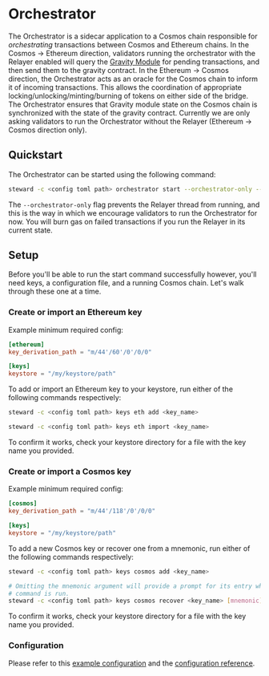 # Orchestrator

The Orchestrator is a sidecar application to a Cosmos chain responsible for *orchestrating* transactions between Cosmos and Ethereum chains. In the Cosmos -> Ethereum direction, validators running the orchestrator with the Relayer enabled will query the [Gravity Module](https://github.com/peggyjv/gravity-bridge/tree/main/module/x/gravity) for pending transactions, and then send them to the gravity contract. In the Ethereum -> Cosmos direction, the Orchestrator acts as an oracle for the Cosmos chain to inform it of incoming transactions. This allows the coordination of appropriate locking/unlocking/minting/burning of tokens on either side of the bridge. The Orchestrator ensures that Gravity module state on the Cosmos chain is synchronized with the state of the gravity contract. Currently we are only asking validators to run the Orchestrator without the Relayer (Ethereum -> Cosmos direction only). 

## Quickstart

The Orchestrator can be started using the following command:

```bash
steward -c <config toml path> orchestrator start --orchestrator-only --ethereum-key <eth_key_name> --cosmos-key <cosmos key name>
```

The `--orchestrator-only` flag prevents the Relayer thread from running, and this is the way in which we encourage validators to run the Orchestrator for now. You will burn gas on failed transactions if you run the Relayer in its current state.  

## Setup

Before you'll be able to run the start command successfully however, you'll need keys, a configuration file, and a running Cosmos chain. Let's walk through these one at a time.

### Create or import an Ethereum key

Example minimum required config:

```toml
[ethereum]
key_derivation_path = "m/44'/60'/0'/0/0"

[keys]
keystore = "/my/keystore/path"
```

To add or import an Ethereum key to your keystore, run either of the following commands respectively:

```bash
steward -c <config toml path> keys eth add <key_name>

steward -c <config toml path> keys eth import <key_name>
```

To confirm it works, check your keystore directory for a file with the key name you provided.

### Create or import a Cosmos key

Example minimum required config:

```toml
[cosmos]
key_derivation_path = "m/44'/118'/0'/0/0"

[keys]
keystore = "/my/keystore/path"
```

To add a new Cosmos key or recover one from a mnemonic, run either of the following commands respectively:

```bash
steward -c <config toml path> keys cosmos add <key_name>

# Omitting the mnemonic argument will provide a prompt for its entry when the
# command is run.
steward -c <config toml path> keys cosmos recover <key_name> [mnemonic]
```

To confirm it works, check your keystore directory for a file with the key name you provided.

### Configuration

Please refer to this [example configuration](./01-Configuration.md#complete-example-configtoml) and the [configuration reference](./01-Configuration.md#reference).
